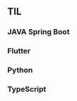 ## TIL  


  
 
### JAVA Spring Boot
    
### Flutter 

### Python    
   
### TypeScript  
      
  
    

